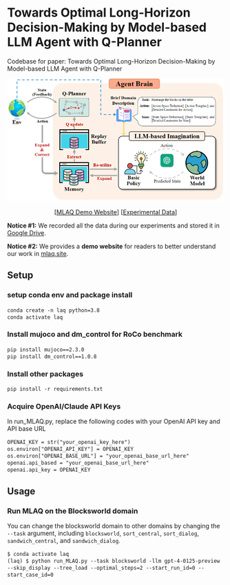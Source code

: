 # Towards Optimal Long-Horizon Decision-Making by Model-based LLM Agent with Q-Planner
Codebase for paper: Towards Optimal Long-Horizon Decision-Making by Model-based LLM Agent with Q-Planner
 
<img src="MLAQ.png" alt="method" width="800"/>

<p align="center">
  [<a href="http://mlaq.site/">MLAQ Demo Website</a>]
  [<a href="[http://mlaq.site/](https://drive.google.com/file/d/1xBjqhonLaOqYtkfssqq48WXkxzsJUWl7/view)">Experimental Data</a>]
</p>


**Notice #1:** We recorded all the data during our experiments and stored it in [Google Drive](https://drive.google.com/file/d/1xBjqhonLaOqYtkfssqq48WXkxzsJUWl7/view). 

**Notice #2:** We provides a **demo website** for readers to better understand our work in [mlaq.site](http://mlaq.site). 

## Setup
### setup conda env and package install
```
conda create -n laq python=3.8 
conda activate laq
```
### Install mujoco and dm_control for RoCo benchmark
```
pip install mujoco==2.3.0
pip install dm_control==1.0.8 
```

### Install other packages
```
pip install -r requirements.txt
```

### Acquire OpenAI/Claude API Keys
In run_MLAQ.py, replace the following codes with your OpenAI API key and API base URL
```
OPENAI_KEY = str("your_openai_key_here")
os.environ["OPENAI_API_KEY"] = OPENAI_KEY
os.environ["OPENAI_BASE_URL"] = "your_openai_base_url_here"
openai.api_based = "your_openai_base_url_here"
openai.api_key = OPENAI_KEY
```

## Usage 
### Run MLAQ on the Blocksworld domain
You can change the blocksworld domain to other domains by changing the `--task` argument, including `blocksworld`, `sort_central`, `sort_dialog`, `sandwich_central`, and `sandwich_dialog`.
```
$ conda activate laq
(laq) $ python run_MLAQ.py --task blocksworld -llm gpt-4-0125-preview --skip_display --tree_load --optimal_steps=2 --start_run_id=0 --start_case_id=0
```

